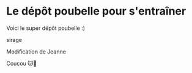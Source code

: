 # Le dépôt poubelle pour s'entraîner

Voici le super dépôt poubelle :) 

sirage

Modification de Jeanne

Coucou 🐱🌈
